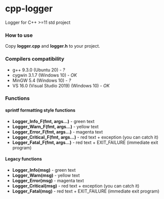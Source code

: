 # cpp-logger

Logger for C++ >=11 std project

### How to use

Copy **logger.cpp** and **logger.h** to your project.


### Compilers compatibility

* g++ 9.3.0 (Ubuntu 20) - *?*
* cygwin 3.1.7 (Windows 10) - *OK*
* MinGW 5.4 (Windows 10) - *?*
* VS 16.0 (Visual Studio 2019) (Windows 10) - *OK*


### Functions

#### sprintf formatting style functions

* **Logger_Info_F(fmt, args...)** - green text
* **Logger_Warn_F(fmt, args...)** - yellow text
* **Logger_Error_F(fmt, args...)** - magenta text
* **Logger_Critical_F(fmt, args...)** - red text + exception (you can catch it)
* **Logger_Fatal_F(fmt, args...)** - red text + EXIT_FAILURE (immediate exit program)

#### Legacy functions

* **Logger_Info(msg)** - green text
* **Logger_Warn(msg)** - yellow text
* **Logger_Error(msg)** - magenta text
* **Logger_Critical(msg)** - red text + exception (you can catch it)
* **Logger_Fatal(msg)** - red text + EXIT_FAILURE (immediate exit program)
